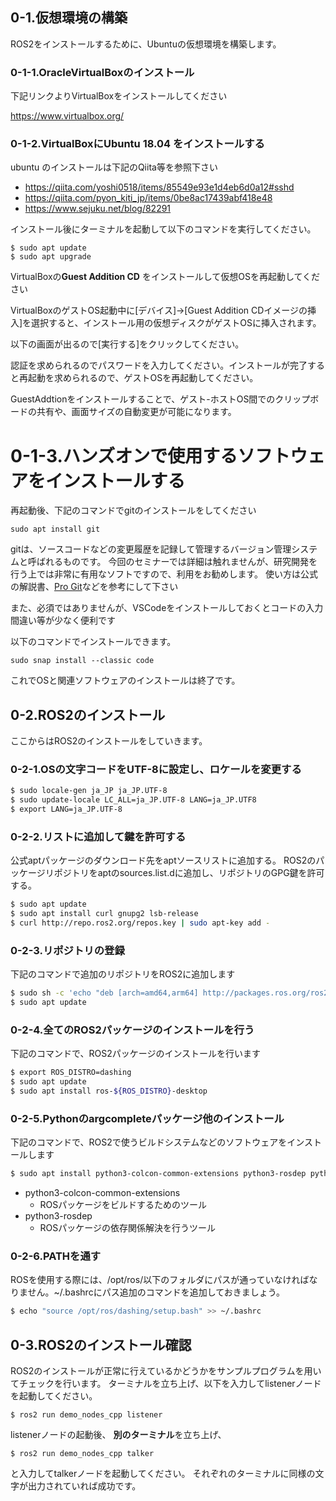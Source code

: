 ## 0-1.仮想環境の構築

ROS2をインストールするために、Ubuntuの仮想環境を構築します。

### 0-1-1.OracleVirtualBoxのインストール

下記リンクよりVirtualBoxをインストールしてください

https://www.virtualbox.org/

### 0-1-2.VirtualBoxにUbuntu **18.04** をインストールする

ubuntu のインストールは下記のQiita等を参照下さい

- https://qiita.com/yoshi0518/items/85549e93e1d4eb6d0a12#sshd
- https://qiita.com/pyon_kiti_jp/items/0be8ac17439abf418e48
- https://www.sejuku.net/blog/82291

インストール後にターミナルを起動して以下のコマンドを実行してください。
```shell
$ sudo apt update
$ sudo apt upgrade
```

VirtualBoxの**Guest Addition CD** をインストールして仮想OSを再起動してください

VirtualBoxのゲストOS起動中に[デバイス]->[Guest Addition CDイメージの挿入]を選択すると、インストール用の仮想ディスクがゲストOSに挿入されます。

[](./img/guest_addition_.jpg)

以下の画面が出るので[実行する]をクリックしてください。

[](./img/auth.jpg)

認証を求められるのでパスワードを入力してください。インストールが完了すると再起動を求められるので、ゲストOSを再起動してください。

GuestAddtionをインストールすることで、ゲスト-ホストOS間でのクリップボードの共有や、画面サイズの自動変更が可能になります。


# 0-1-3.ハンズオンで使用するソフトウェアをインストールする

再起動後、下記のコマンドでgitのインストールをしてください

```shell
sudo apt install git
```

gitは、ソースコードなどの変更履歴を記録して管理するバージョン管理システムと呼ばれるものです。 今回のセミナーでは詳細は触れませんが、研究開発を行う上では非常に有用なソフトですので、利用をお勧めします。 使い方は公式の解説書、[Pro Git](https://git-scm.com/book/ja/v2)などを参考にして下さい

また、必須ではありませんが、VSCodeをインストールしておくとコードの入力間違い等が少なく便利です

以下のコマンドでインストールできます。

```shell
sudo snap install --classic code
```

これでOSと関連ソフトウェアのインストールは終了です。

## 0-2.ROS2のインストール

ここからはROS2のインストールをしていきます。

### 0-2-1.OSの文字コードをUTF-8に設定し、ロケールを変更する

```sh
$ sudo locale-gen ja_JP ja_JP.UTF-8
$ sudo update-locale LC_ALL=ja_JP.UTF-8 LANG=ja_JP.UTF8
$ export LANG=ja_JP.UTF-8
```

### 0-2-2.リストに追加して鍵を許可する

公式aptパッケージのダウンロード先をaptソースリストに追加する。
ROS2のパッケージリポジトリをaptのsources.list.dに追加し、リポジトリのGPG鍵を許可する。

```sh
$ sudo apt update
$ sudo apt install curl gnupg2 lsb-release
$ curl http://repo.ros2.org/repos.key | sudo apt-key add -
```

### 0-2-3.リポジトリの登録
下記のコマンドで追加のリポジトリをROS2に追加します
```sh
$ sudo sh -c 'echo "deb [arch=amd64,arm64] http://packages.ros.org/ros2/ubuntu `lsb_release -cs` main" > /etc/apt/sources.list.d/ros2-latest.list'
$ sudo apt update
```

### 0-2-4.全てのROS2パッケージのインストールを行う

下記のコマンドで、ROS2パッケージのインストールを行います

```sh
$ export ROS_DISTRO=dashing
$ sudo apt update
$ sudo apt install ros-${ROS_DISTRO}-desktop
```

### 0-2-5.Pythonのargcompleteパッケージ他のインストール
下記のコマンドで、ROS2で使うビルドシステムなどのソフトウェアをインストールします

```sh
$ sudo apt install python3-colcon-common-extensions python3-rosdep python3-argcomplete
```

- python3-colcon-common-extensions
  - ROSパッケージをビルドするためのツール
- python3-rosdep
  - ROSパッケージの依存関係解決を行うツール

### 0-2-6.PATHを通す

ROSを使用する際には、/opt/ros/以下のフォルダにパスが通っていなければなりません。~/.bashrcにパス追加のコマンドを追加しておきましょう。

```sh
$ echo "source /opt/ros/dashing/setup.bash" >> ~/.bashrc
```

## 0-3.ROS2のインストール確認

ROS2のインストールが正常に行えているかどうかをサンプルプログラムを用いてチェックを行います。
ターミナルを立ち上げ、以下を入力してlistenerノードを起動してください。

```
$ ros2 run demo_nodes_cpp listener
```

listenerノードの起動後、 **別のターミナル**を立ち上げ、

```
$ ros2 run demo_nodes_cpp talker
```

と入力してtalkerノードを起動してください。
それぞれのターミナルに同様の文字が出力されていれば成功です。
